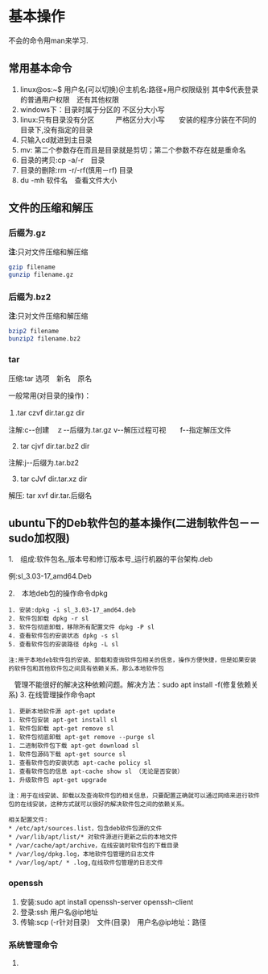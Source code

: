 # 基本操作
不会的命令用man来学习.
## 常用基本命令
1. linux@os:~$     用户名(可以切换)＠主机名:路径+用户权限级别    其中$代表登录的普通用户权限　还有其他权限
2. windows下：目录时属于分区的  不区分大小写
3. linux:只有目录没有分区　　　严格区分大小写　　安装的程序分装在不同的目录下,没有指定的目录
4. 只输入cd就进到主目录
5. mv: 第二个参数存在而且是目录就是剪切；第二个参数不存在就是重命名
6. 目录的拷贝:cp -a/-r　目录
7. 目录的删除:rm -r/-rf(慎用－rf) 目录
8. du -mh 软件名　查看文件大小

## 文件的压缩和解压
### 后缀为.gz　　
**注**:只对文件压缩和解压缩
```sh  
gzip filename
gunzip filename.gz
```
### 后缀为.bz2
**注**:只对文件压缩和解压缩
```sh
bzip2 filename
bunzip2 filename.bz2
```
### tar
压缩:tar 选项　新名　原名

一般常用(对目录的操作)：

１.tar czvf dir.tar.gz dir

注解:c--创建　ｚ--后缀为.tar.gz  v--解压过程可视　　f--指定解压文件

2. tar cjvf dir.tar.bz2 dir

注解:j--后缀为.tar.bz2

3. tar cJvf dir.tar.xz dir

解压: tar xvf dir.tar.后缀名

## ubuntu下的Deb软件包的基本操作(二进制软件包－－sudo加权限)

1.　组成:软件包名_版本号和修订版本号_运行机器的平台架构.deb

例:sl_3.03-17_amd64.Deb

2.　本地deb包的操作命令dpkg

    1. 安装:dpkg -i sl_3.03-17_amd64.deb
    2. 软件包卸载 dpkg -r sl
    3. 软件包彻底卸载，移除所有配置文件 dpkg -P sl
    4. 查看软件包的安装状态 dpkg -s sl
    5. 查看软件包的安装路径 dpkg -L sl
    
    注:用于本地deb软件包的安装、卸载和查询软件包相关的信息，操作方便快捷，但是如果安装的软件包和其他软件包之间具有依赖关系，那么本地软件包
    管理不能很好的解决这种依赖问题。解决方法：sudo apt install -f(修复依赖关系)
3. 在线管理操作命令apt

    1. 更新本地软件源 apt-get update
    1. 软件包安装 apt-get install sl
    1. 软件包卸载 apt-get remove sl
    1. 软件包彻底卸载 apt-get remove --purge sl
    1. 二进制软件包下载 apt-get download sl
    1. 软件包源码下载 apt-get source sl
    1. 查看软件包的安装状态 apt-cache policy sl
    1. 查看软件包的信息 apt-cache show sl （无论是否安装）
    1. 升级软件包 apt-get upgrade
    
    注：用于在线安装、卸载以及查询软件包的相关信息，只要配置正确就可以通过网络来进行软件包的在线安装，这种方式就可以很好的解决软件包之间的依赖关系。
    
    相关配置文件:
    * /etc/apt/sources.list，包含deb软件包源的文件
    * /var/lib/apt/list/* 对软件源进行更新之后的本地文件
    * /var/cache/apt/archive，在线安装时软件包的下载目录
    * /var/log/dpkg.log，本地软件包管理的日志文件
    * /var/log/apt/ * .log,在线软件包管理的日志文件
    
### openssh

1. 安装:sudo apt install openssh-server openssh-client
2. 登录:ssh 用户名@ip地址
3. 传输:scp (-r针对目录)　文件(目录)　用户名@ip地址：路径


### 系统管理命令

1. 

